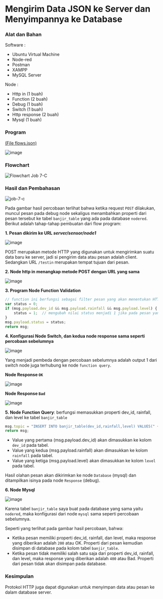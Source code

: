 # Mengirim Data JSON ke Server dan Menyimpannya ke Database

### Alat dan Bahan

Software :

- Ubuntu Virtual Machine
- Node-red
- Postman
- XAMPP
- MySQL Server

Node :
- Http in (1 buah)
- Function (2 buah)
- Debug (1 buah)
- Switch (1 buah)
- Http response (2 buah)
- Mysql (1 buah)

### Program 
<a href="https://github.com/cakjung/Jobsheet-Embedded/blob/main/Jobsheet%207/C%20(Mengirim%20Data%20JSON%20ke%20Server%20dan%20Menyimpannya%20ke%20Database)/flows%20(job%207%20c).json">(File flows.json)</a>

![image](https://github.com/cakjung/Jobsheet-Embedded/assets/128274951/031e1e75-d79d-4dc1-bfee-f08b8cdde278)

### Flowchart

![Flowchart Job 7-C](https://github.com/cakjung/Jobsheet-Embedded/assets/128274951/6799dbf9-7a14-4b01-a76d-21c650b0531b)

### Hasil dan Pembahasan
![job-7-c](https://github.com/cakjung/Jobsheet-Embedded/assets/128274951/a9be10e3-07a3-4524-82b0-029abf8116d6)

Pada gambar hasil percobaan terlihat bahwa ketika request `POST` dilakukan, muncul pesan pada debug node sekaligus menambahkan properti dari pesan tersebut ke tabel `banjir_table` yang ada pada database `nodered`. Berikut adalah tahap-tahap pembuatan dari flow program: 

**1. Pesan dikirim ke URL *server/sensor/node1***

![image](https://github.com/cakjung/Jobsheet-Embedded/assets/128274951/7b851462-aea9-433f-b9ab-19018d328636)

POST merupakan metode HTTP yang digunakan untuk mengirimkan suatu data baru ke server, jadi si pengirim data atau pesan adalah client. Sedangkan URL `/testin` merupakan tempat tujuan dari pesan.

**2. Node http in menangkap metode POST dengan URL yang sama**

![image](https://github.com/cakjung/Jobsheet-Embedded/assets/128274951/40a82950-86f6-4c85-8226-0577ba3c84ff)

**3. Program Node Function Validation**
```javascript
// function ini berfungsi sebagai filter pesan yang akan menentukan HTTP Response
var status = 0;
if (msg.payload.dev_id && msg.payload.rainfall && msg.payload.level) {
    status = 1;  // mengubah nilai status menjadi 1 jika pada pesan yang dikirim terdapat properti: dev_id, rainfall, dan level
}
msg.payload.status = status;
return msg;
```

**4. Konfigurasi Node Switch, dan kedua node response sama seperti percobaan sebelumnya**

![image](https://github.com/cakjung/Jobsheet-Embedded/assets/128274951/a4280cf2-ed82-4bbb-8836-70af08de7a82)

Yang menjadi pembeda dengan percobaan sebelumnya adalah output 1 dari switch node juga terhubung ke node `function query`.

**Node Response `OK`**

![image](https://github.com/cakjung/Jobsheet-Embedded/assets/128274951/d406d19f-08d2-4039-8540-dc6bf22fb4a3)

**Node Response `Bad`**

![image](https://github.com/cakjung/Jobsheet-Embedded/assets/128274951/c017815c-5e4c-49cc-9ab2-8b16f0f75c4b)

**5. Node Function Query**: berfungsi memasukkan properti dev_id, rainfall, dan level ke tabel `banjir_table`
```javascript
msg.topic = "INSERT INTO banjir_table(dev_id,rainfall,level) VALUES(" + msg.payload.dev_id + "," + msg.payload.rainfall + "," + msg.payload.level +");";
return msg;
```

- Value yang pertama (msg.payload.dev_id) akan dimasukkan ke kolom `dev_id` pada tabel.
- Value yang kedua (msg.payload.rainfall) akan dimasukkan ke kolom `rainfall` pada tabel.
- Value yang ketiga (msg.payload.level) akan dimasukkan ke kolom `level` pada tabel.
  
Hasil olahan pesan akan dikirimkan ke node `Database` (mysql) dan ditampilkan isinya pada node `Response` (debug).

**6. Node Mysql**

![image](https://github.com/cakjung/Jobsheet-Embedded/assets/128274951/c90f4353-841d-4c6a-84a5-d8df23996aa9)

Karena tabel `banjir_table` saya buat pada database yang sama yaitu `nodered`, maka konfigurasi dari node `mysql` sama seperti percobaan sebelumnya. 

Seperti yang terlihat pada gambar hasil percobaan, bahwa: 
- Ketika pesan memiliki properti dev_id, rainfall, dan level, maka response yang diberikan adalah `200` atau OK. Properti dari pesan kemudian disimpan di database pada kolom tabel `banjir_table`.
- Ketika pesan tidak memiliki salah satu saja dari properti dev_id, rainfall, dan level, maka response yang diberikan adalah `400` atau Bad. Properti dari pesan tidak akan disimpan pada database.

### Kesimpulan
Protokol HTTP juga dapat digunakan untuk menyimpan data atau pesan ke dalam database server.
